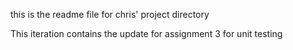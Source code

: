 this is the readme file for chris' project directory

This iteration contains the update for assignment 3 for unit testing
